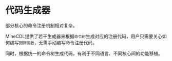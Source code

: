 # 代码生成器

部分核心的命令注册机制相对复杂。

MineCDL提供了若干生成器来根据`命令树`生成对应的注册代码，用户只需要关心如何编写`回调函数`，无需手动编写命令注册代码。

同时，根据统一的命令树生成代码，有利于不同语言、不同核心间的功能移植。